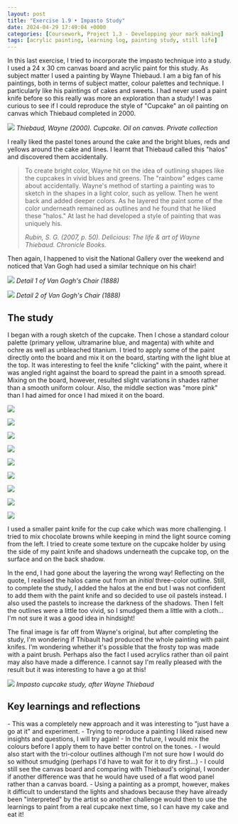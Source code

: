 ```yaml
---
layout: post
title: "Exercise 1.9 • Impasto Study"
date: 2024-04-29 17:49:04 +0000
categories: [Coursework, Project 1.3 - Developping your mark making]
tags: [acrylic painting, learning log, painting study, still life]
---
```


In this last exercise, I tried to incorporate the impasto technique into a study. I used a 24 x 30 cm canvas board and acrylic paint for this study. As subject matter I used a painting by Wayne Thiebaud. I am a big fan of his paintings, both in terms of subject matter, colour palettes and technique. I particularly like his paintings of cakes and sweets. I had never used a paint knife before so this really was more an exploration than a study! I was curious to see if I could reproduce the style of "Cupcake" an oil painting on canvas which Thiebaud completed in 2000.

<!-- /wp:paragraph --><!-- wp:image {"align":"center","sizeSlug":"large","linkDestination":"custom"} -->
[![](https://media.mutualart.com/Images/2009_07/05/0089/465994/5ddbf2a4-38b6-498e-a324-23666bf8fba8_g.Jpeg)](https://www.mutualart.com/Artwork/Cupcake/7CC6449DEA6927CC)
_Thiebaud, Wayne (2000). Cupcake. Oil on canvas. Private collection_
<!-- /wp:image --><!-- wp:paragraph -->

I really liked the pastel tones around the cake and the bright blues, reds and yellows around the cake and lines. I learnt that Thiebaud called this "halos" and discovered them accidentally.

<!-- /wp:paragraph --><!-- wp:quote -->

> <!-- wp:paragraph -->
> 
> To create bright color, Wayne hit on the idea of outlining shapes like the cupcakes in vivid blues and greens. The "rainbow" edges came about accidentally. Wayne's method of starting a painting was to sketch in the shapes in a light color, such as yellow. Then he went back and added deeper colors. As he layered the paint some of the color underneath remained as outlines and he found that he liked these "halos." At last he had developed a style of painting that was uniquely his.
> 
> <!-- /wp:paragraph --><cite>Rubin, S. G. (2007, p. 50). <em>Delicious: The life &amp; art of Wayne Thiebaud</em>. Chronicle Books.</cite>

<!-- /wp:quote --><!-- wp:paragraph -->

Then again, I happened to visit the National Gallery over the weekend and noticed that Van Gogh had used a similar technique on his chair!

<!-- /wp:paragraph --><!-- wp:gallery {"linkTo":"none","align":"wide"} -->
<!-- wp:image {"id":759,"sizeSlug":"full","linkDestination":"none"} -->
![](https://spaces.oca.ac.uk/gaellelog/wp-content/uploads/sites/5355/2024/04/IMG_4366-scaled.jpeg)
_Detail 1 of Van Gogh's Chair (1888)_
<!-- /wp:image --><!-- wp:image {"id":761,"sizeSlug":"full","linkDestination":"none"} -->
![](https://spaces.oca.ac.uk/gaellelog/wp-content/uploads/sites/5355/2024/04/IMG_4364.jpeg)
_Detail 2 of Van Gogh's Chair (1888)_
<!-- /wp:image -->
<!-- /wp:gallery --><!-- wp:heading -->
## The study
<!-- /wp:heading --><!-- wp:paragraph -->

I began with a rough sketch of the cupcake. Then I chose a standard colour palette (primary yellow, ultramarine blue, and magenta) with white and ochre as well as unbleached titanium. I tried to apply some of the paint directly onto the board and mix it on the board, starting with the light blue at the top. It was interesting to feel the knife "clicking" with the paint, where it was angled right against the board to spread the paint in a smooth spread. Mixing on the board, however, resulted slight variations in shades rather than a smooth uniform colour. Also, the middle section was "more pink" than I had aimed for once I had mixed it on the board.

<!-- /wp:paragraph --><!-- wp:jetpack/tiled-gallery {"columnWidths":[["25.00000","25.00000","25.00000","25.00000"],["33.33333","33.33333","33.33333"],["62.69351","37.30649"]],"ids":[749,752,753,750,751,754,755,756,757]} -->

![](https://i1.wp.com/oca-wp-journals.s3.eu-west-2.amazonaws.com/wp-content/uploads/sites/5355/2024/04/IMG_4628-scaled.jpeg?ssl=1)

![](https://i1.wp.com/oca-wp-journals.s3.eu-west-2.amazonaws.com/wp-content/uploads/sites/5355/2024/04/IMG_4631-scaled.jpeg?ssl=1)

![](https://i1.wp.com/oca-wp-journals.s3.eu-west-2.amazonaws.com/wp-content/uploads/sites/5355/2024/04/IMG_4637-scaled.jpeg?ssl=1)

![](https://i0.wp.com/oca-wp-journals.s3.eu-west-2.amazonaws.com/wp-content/uploads/sites/5355/2024/04/IMG_4629-scaled.jpeg?ssl=1)

![](https://i2.wp.com/oca-wp-journals.s3.eu-west-2.amazonaws.com/wp-content/uploads/sites/5355/2024/04/IMG_4630-scaled.jpeg?ssl=1)

![](https://i0.wp.com/oca-wp-journals.s3.eu-west-2.amazonaws.com/wp-content/uploads/sites/5355/2024/04/IMG_4636-scaled.jpeg?ssl=1)

![](https://i0.wp.com/oca-wp-journals.s3.eu-west-2.amazonaws.com/wp-content/uploads/sites/5355/2024/04/IMG_4635-scaled.jpeg?ssl=1)

![](https://i2.wp.com/oca-wp-journals.s3.eu-west-2.amazonaws.com/wp-content/uploads/sites/5355/2024/04/IMG_4643-scaled.jpeg?ssl=1)

![](https://i1.wp.com/oca-wp-journals.s3.eu-west-2.amazonaws.com/wp-content/uploads/sites/5355/2024/04/Photo_2024-04-29_124754.jpeg?ssl=1)

<!-- /wp:jetpack/tiled-gallery --><!-- wp:paragraph -->

I used a smaller paint knife for the cup cake which was more challenging. I tried to mix chocolate browns while keeping in mind the light source coming from the left. I tried to create some texture on the cupcake holder by using the side of my paint knife and shadows underneath the cupcake top, on the surface and on the back shadow.

<!-- /wp:paragraph --><!-- wp:paragraph -->

In the end, I had gone about the layering the wrong way! Reflecting on the quote, I realised the halos came out from an _initial_ three-color outline. Still, to complete the study, I added the halos at the end but I was not confident to add them with the paint knife and so decided to use oil pastels instead. I also used the pastels to increase the darkness of the shadows. Then I felt the outlines were a little too vivid, so I smudged them a little with a cloth... I'm not sure it was a good idea in hindsight!

<!-- /wp:paragraph --><!-- wp:paragraph -->

The final image is far off from Wayne's original, but after completing the study, I'm wondering if Thibault had produced the whole painting with paint knifes. I'm wondering whether it's possible that the frosty top was made with a paint brush. Perhaps also the fact I used acrylics rather than oil paint may also have made a difference. I cannot say I'm really pleased with the result but it was interesting to have a go at this!

<!-- /wp:paragraph --><!-- wp:image {"id":758,"sizeSlug":"full","linkDestination":"media"} -->
[![](https://spaces.oca.ac.uk/gaellelog/wp-content/uploads/sites/5355/2024/04/Photo_2024-04-29_144034-scaled.jpeg)](https://spaces.oca.ac.uk/gaellelog/wp-content/uploads/sites/5355/2024/04/Photo_2024-04-29_144034-scaled.jpeg)
_Impasto cupcake study, after Wayne Thiebaud_
<!-- /wp:image --><!-- wp:heading -->
## Key learnings and reflections
<!-- /wp:heading --><!-- wp:list -->
<!-- wp:list-item -->- This was a completely new approach and it was interesting to "just have a go at it" and experiment.
<!-- /wp:list-item --><!-- wp:list-item -->- Trying to reproduce a painting I liked raised new insights and questions, I will try again!
<!-- /wp:list-item --><!-- wp:list-item -->- In the future, I would mix the colours before I apply them to have better control on the tones.
<!-- /wp:list-item --><!-- wp:list-item -->- I would also start with the tri-colour outlines although I'm not sure how I would do so without smudging (perhaps I'd have to wait for it to dry first...)
<!-- /wp:list-item --><!-- wp:list-item -->- I could still see the canvas board and comparing with Thiebaud's original, I wonder if another difference was that he would have used of a flat wood panel rather than a canvas board.
<!-- /wp:list-item --><!-- wp:list-item -->- Using a painting as a prompt, however, makes it difficult to understand the lights and shadows because they have already been "interpreted" by the artist so another challenge would then to use the learnings to paint from a real cupcake next time, so I can have my cake and eat it!
<!-- /wp:list-item -->
<!-- /wp:list -->